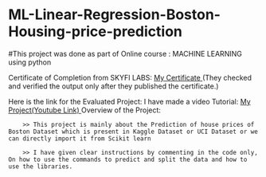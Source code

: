 # ML-Linear-Regression-Boston-Housing-price-prediction
#This project was done as part of Online course : MACHINE LEARNING using python

Certificate of Completion from SKYFI LABS: <a href="https://drive.google.com/file/d/1XLKQhn3yIZACiKbnzLPAIN5S9MZnKSMt/view?usp=sharing"> My Certificate </a>
(They checked and verified the output only after they published the certificate.)

Here is the link for the Evaluated Project:
I have made a video Tutorial: <a href="https://www.youtube.com/watch?v=brGoh6FrHIc">My Project(Youtube Link) </a>
Overview of the Project:
        
        >> This project is mainly about the Prediction of house prices of Boston Dataset which is present in Kaggle Dataset or UCI Dataset or we can directly import it from Scikit learn
        
        >> I have given clear instructions by commenting in the code only, On how to use the commands to predict and split the data and how to use the libraries.
        

                
